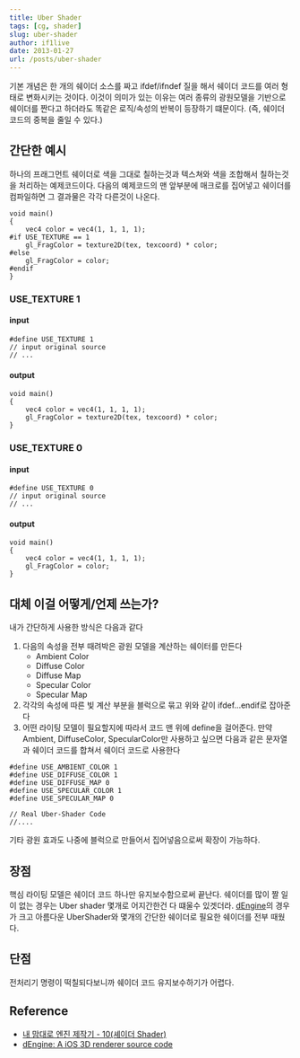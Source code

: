 ```yaml
---
title: Uber Shader
tags: [cg, shader]
slug: uber-shader
author: if1live
date: 2013-01-27
url: /posts/uber-shader
---
```


기본 개념은 한 개의 쉐이더 소스를 짜고 ifdef/ifndef 질을 해서 쉐이더 코드를 여러 형태로 변화시키는 것이다.
이것이 의미가 있는 이유는 여러 종류의 광원모델을 기반으로 쉐이더를 짠다고 하더라도 똑같은 로직/속성의 반복이 등장하기 떄문이다.
(즉, 쉐이더 코드의 중복을 줄일 수 있다.)

## 간단한 예시 

하나의 프래그먼트 쉐이더로 색을 그대로 칠하는것과 텍스쳐와 색을 조합해서 칠하는것을 처리하는 예제코드이다.
다음의 예제코드의 맨 앞부분에 매크로를 집어넣고 쉐이더를 컴파일하면 그 결과물은 각각 다른것이 나온다.

```
void main()
{
	vec4 color = vec4(1, 1, 1, 1);
#if USE_TEXTURE == 1
	gl_FragColor = texture2D(tex, texcoord) * color;
#else
	gl_FragColor = color;
#endif
}
```

### USE_TEXTURE 1

#### input
```
#define USE_TEXTURE 1
// input original source
// ...
```
#### output
```
void main()
{
	vec4 color = vec4(1, 1, 1, 1);
	gl_FragColor = texture2D(tex, texcoord) * color;
}
```

### USE_TEXTURE 0

#### input
```
#define USE_TEXTURE 0
// input original source
// ...
```
#### output
```
void main()
{
	vec4 color = vec4(1, 1, 1, 1);
	gl_FragColor = color;
}
```

## 대체 이걸 어떻게/언제 쓰는가?

내가 간단하게 사용한 방식은 다음과 같다

1. 다음의 속성을 전부 때려박은 광원 모델을 계산하는 쉐이터를 만든다
    * Ambient Color
    * Diffuse Color
    * Diffuse Map
    * Specular Color
    * Specular Map
2. 각각의 속성에 따른 빛 계산 부분을 블럭으로 묶고 위와 같이 ifdef...endif로 잡아준다
3. 어떤 라이팅 모델이 필요할지에 따라서 코드 맨 위에 define을 걸어준다. 만약 Ambient, DiffuseColor, SpecularColor만 사용하고 싶으면 다음과 같은 문자열과 쉐이더 코드를 합쳐서 쉐이더 코드로 사용한다

```
#define USE_AMBIENT_COLOR 1
#define USE_DIFFUSE_COLOR 1
#define USE_DIFFUSE_MAP 0
#define USE_SPECULAR_COLOR 1
#define USE_SPECULAR_MAP 0

// Real Uber-Shader Code
//....
```

기타 광원 효과도 나중에 블럭으로 만들어서 집어넣음으로써 확장이 가능하다.

## 장점
핵심 라이팅 모델은 쉐이더 코드 하나만 유지보수함으로써 끝난다.
쉐이더를 많이 짤 일이 없는 경우는 Uber shader 몇개로 어지간한건 다 떄울수 있겟더라. 
[dEngine](http://fabiensanglard.net/dEngineSourceCodeRelease/index.php)의 경우가 크고 아름다운 UberShader와 몇개의 간단한 쉐이더로
필요한 쉐이더를 전부 때웠다.

## 단점
전처리기 명령이 떡칠되다보니까 쉐이더 코드 유지보수하기가 어렵다.

## Reference
* [내 맘대로 엔진 제작기 - 10(셰이더 Shader)](http://kindtis.tistory.com/202)
* [dEngine: A iOS 3D renderer source code](http://fabiensanglard.net/dEngineSourceCodeRelease/index.php)
